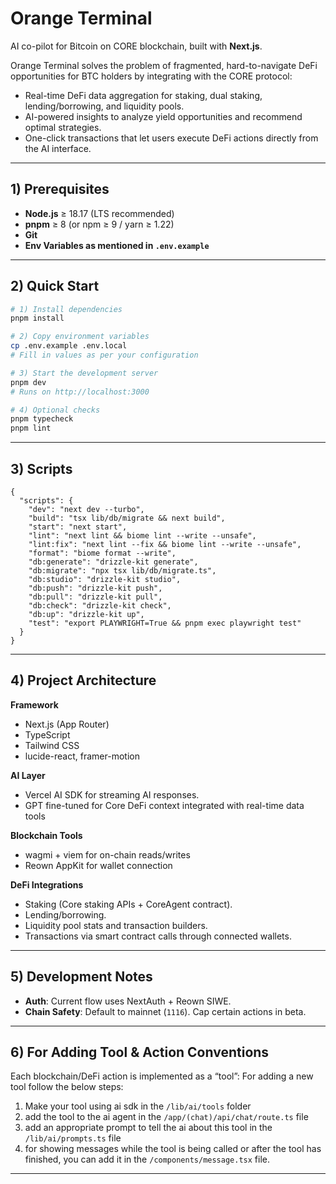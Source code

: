 # Orange Terminal

AI co-pilot for Bitcoin on CORE blockchain, built with **Next.js**.

Orange Terminal solves the problem of fragmented, hard-to-navigate DeFi opportunities for BTC holders by integrating with the CORE protocol:

- Real-time DeFi data aggregation for staking, dual staking, lending/borrowing, and liquidity pools.
- AI-powered insights to analyze yield opportunities and recommend optimal strategies.
- One-click transactions that let users execute DeFi actions directly from the AI interface.

---

## 1) Prerequisites

- **Node.js** ≥ 18.17 (LTS recommended)
- **pnpm** ≥ 8 (or npm ≥ 9 / yarn ≥ 1.22)
- **Git**
- **Env Variables as mentioned in `.env.example`**

---

## 2) Quick Start

```bash
# 1) Install dependencies
pnpm install

# 2) Copy environment variables
cp .env.example .env.local
# Fill in values as per your configuration

# 3) Start the development server
pnpm dev
# Runs on http://localhost:3000

# 4) Optional checks
pnpm typecheck
pnpm lint
```

---

## 3) Scripts

```jsonc
{
  "scripts": {
    "dev": "next dev --turbo",
    "build": "tsx lib/db/migrate && next build",
    "start": "next start",
    "lint": "next lint && biome lint --write --unsafe",
    "lint:fix": "next lint --fix && biome lint --write --unsafe",
    "format": "biome format --write",
    "db:generate": "drizzle-kit generate",
    "db:migrate": "npx tsx lib/db/migrate.ts",
    "db:studio": "drizzle-kit studio",
    "db:push": "drizzle-kit push",
    "db:pull": "drizzle-kit pull",
    "db:check": "drizzle-kit check",
    "db:up": "drizzle-kit up",
    "test": "export PLAYWRIGHT=True && pnpm exec playwright test"
  }
}
```

---

## 4) Project Architecture

**Framework**

- Next.js (App Router)
- TypeScript
- Tailwind CSS
- lucide-react, framer-motion

**AI Layer**

- Vercel AI SDK for streaming AI responses.
- GPT fine-tuned for Core DeFi context integrated with real-time data tools

**Blockchain Tools**

- wagmi + viem for on-chain reads/writes
- Reown AppKit for wallet connection

**DeFi Integrations**

- Staking (Core staking APIs + CoreAgent contract).
- Lending/borrowing.
- Liquidity pool stats and transaction builders.
- Transactions via smart contract calls through connected wallets.

---

## 5) Development Notes

- **Auth**: Current flow uses NextAuth + Reown SIWE.
- **Chain Safety**: Default to mainnet (`1116`). Cap certain actions in beta.

---

## 6) For Adding Tool & Action Conventions

Each blockchain/DeFi action is implemented as a “tool”:
For adding a new tool follow the below steps:

1. Make your tool using ai sdk in the `/lib/ai/tools` folder
2. add the tool to the ai agent in the `/app/(chat)/api/chat/route.ts` file
3. add an appropriate prompt to tell the ai about this tool in the `/lib/ai/prompts.ts` file
4. for showing messages while the tool is being called or after the tool has finished, you can add it in the `/components/message.tsx` file.

---
